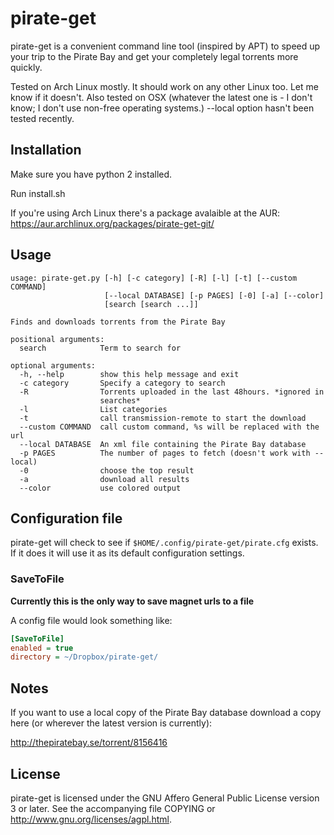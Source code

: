 # pirate-get

pirate-get is a convenient command line tool (inspired by APT) to speed up your trip to the Pirate Bay and get your completely legal torrents more quickly.

Tested on Arch Linux mostly. It should work on any other Linux too. Let me know if it doesn't. Also tested on OSX (whatever the latest one is - I don't know; I don't use non-free operating systems.) --local option hasn't been tested recently.


## Installation

Make sure you have python 2 installed.

Run install.sh

If you're using Arch Linux there's a package avalaible at the AUR:
https://aur.archlinux.org/packages/pirate-get-git/

## Usage

```
usage: pirate-get.py [-h] [-c category] [-R] [-l] [-t] [--custom COMMAND]
                     [--local DATABASE] [-p PAGES] [-0] [-a] [--color]
                     [search [search ...]]

Finds and downloads torrents from the Pirate Bay

positional arguments:
  search            Term to search for

optional arguments:
  -h, --help        show this help message and exit
  -c category       Specify a category to search
  -R                Torrents uploaded in the last 48hours. *ignored in
                    searches*
  -l                List categories
  -t                call transmission-remote to start the download
  --custom COMMAND  call custom command, %s will be replaced with the url
  --local DATABASE  An xml file containing the Pirate Bay database
  -p PAGES          The number of pages to fetch (doesn't work with --local)
  -0                choose the top result
  -a                download all results
  --color           use colored output
```

## Configuration file

pirate-get will check to see if `$HOME/.config/pirate-get/pirate.cfg` exists. If it does it will use it as its default configuration settings.

### SaveToFile

**Currently this is the only way to save magnet urls to a file**

A config file would look something like:

```INI
[SaveToFile]
enabled = true
directory = ~/Dropbox/pirate-get/
```

## Notes

If you want to use a local copy of the Pirate Bay database download a copy here (or wherever the latest version is currently):

http://thepiratebay.se/torrent/8156416


## License

pirate-get is licensed under the GNU Affero General Public License version 3 or later. See the accompanying file COPYING or http://www.gnu.org/licenses/agpl.html.
